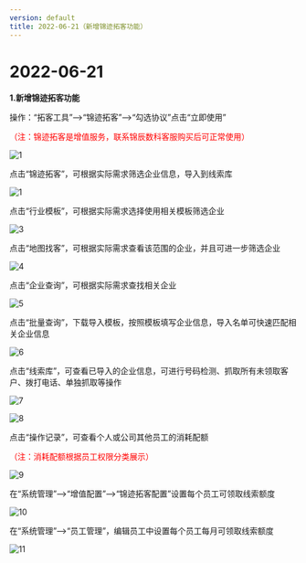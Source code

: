 ```yaml
---
version: default
title: 2022-06-21（新增锦迹拓客功能）
---
```

# **2022-06-21**

<ImageViewer/>

**1.新增锦迹拓客功能**

操作：“拓客工具”-->“锦迹拓客”-->“勾选协议”点击“立即使用”

<span style="color:red">（注：锦迹拓客是增值服务，联系锦辰数科客服购买后可正常使用）</span>

![1](/assets/media/2022.06.09tong1.png "1")

点击“锦迹拓客”，可根据实际需求筛选企业信息，导入到线索库

![1](/assets/media/2.png "1")

点击“行业模板”，可根据实际需求选择使用相关模板筛选企业

![3](/assets/media/3.png "3")

点击“地图找客”，可根据实际需求查看该范围的企业，并且可进一步筛选企业

![4](/assets/media/4.png "4")

点击“企业查询”，可根据实际需求查找相关企业

![5](/assets/media/5.png "5")

点击“批量查询”，下载导入模板，按照模板填写企业信息，导入名单可快速匹配相关企业信息

![6](/assets/media/6.png "6")

点击“线索库”，可查看已导入的企业信息，可进行号码检测、抓取所有未领取客户、拨打电话、单独抓取等操作

![7](/assets/media/8261c449b769188acaaa9d08c5e6e98.png "7")

![8](/assets/media/7.png "8")

点击“操作记录”，可查看个人或公司其他员工的消耗配额

<span style="color:red">（注：消耗配额根据员工权限分类展示）</span>

![9](/assets/media/8.png "9")

在“系统管理”-->“增值配置”-->“锦迹拓客配置”设置每个员工可领取线索额度

![10](/assets/media/9.png "10")

在“系统管理”-->“员工管理”，编辑员工中设置每个员工每月可领取线索额度

![11](/assets/media/11.png "11")